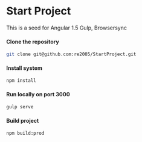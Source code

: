 # Start Project

This is a seed for Angular 1.5
Gulp, Browsersync


#### Clone the repository

``` sh
git clone git@github.com:re2005/StartProject.git
```

#### Install system

``` sh
npm install
```

#### Run locally on port 3000

``` sh
gulp serve
```

#### Build project

``` sh
npm build:prod
```
